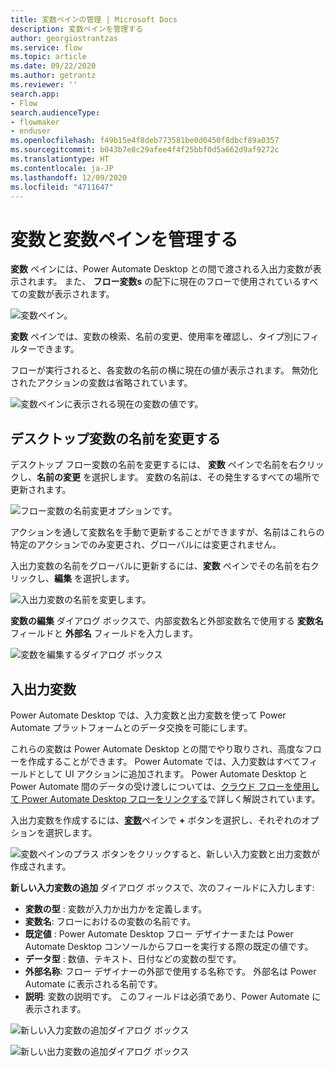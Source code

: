 ```yaml
---
title: 変数ペインの管理 | Microsoft Docs
description: 変数ペインを管理する
author: georgiostrantzas
ms.service: flow
ms.topic: article
ms.date: 09/22/2020
ms.author: getrantz
ms.reviewer: ''
search.app:
- Flow
search.audienceType:
- flowmaker
- enduser
ms.openlocfilehash: f49b15e4f8deb773581be0d0450f8dbcf89a0357
ms.sourcegitcommit: b043b7e8c29afee4f4f25bbf0d5a662d9af9272c
ms.translationtype: HT
ms.contentlocale: ja-JP
ms.lasthandoff: 12/09/2020
ms.locfileid: "4711647"
---
```

# <a name="manage-variables-and-the-variables-pane"></a>変数と変数ペインを管理する



**変数** ペインには、Power Automate Desktop との間で渡される入出力変数が表示されます。 また、 **フロー変数s** の配下に現在のフローで使用されているすべての変数が表示されます。 
<!--note from editor: We should not use bold on the name. -->

![変数ペイン。](media\variables-pane\variables-pane.png)

**変数** ペインでは、変数の検索、名前の変更、使用率を確認し、タイプ別にフィルターできます。 

フローが実行されると、各変数の名前の横に現在の値が表示されます。 無効化されたアクションの変数は省略されています。

![変数ペインに表示される現在の変数の値です。](media\variables-pane\variables-pane-run-values.png)

## <a name="renaming-a-desktop-variable"></a>デスクトップ変数の名前を変更する

デスクトップ フロー変数の名前を変更するには、 **変数** ペインで名前を右クリックし、**名前の変更** を選択します。 変数の名前は、その発生するすべての場所で更新されます。

![フロー変数の名前変更オプションです。](media\renaming-variables\rename-flow-variabe.png)

アクションを通して変数名を手動で更新することができますが、名前はこれらの特定のアクションでのみ変更され、グローバルには変更されません。 

入出力変数の名前をグローバルに更新するには、**変数** ペインでその名前を右クリックし、**編集** を選択します。

![入出力変数の名前を変更します。](media\renaming-variables\rename-external-variabe.png)

**変数の編集** ダイアログ ボックスで、内部変数名と外部変数名で使用する **変数名** フィールドと **外部名** フィールドを入力します。 

![変数を編集するダイアログ ボックス](media\renaming-variables\edit-variable-window.png)

## <a name="input-and-output-variables"></a>入出力変数

Power Automate Desktop では、入力変数と出力変数を使って  Power Automate プラットフォームとのデータ交換を可能にします。
<!--note from editor: We do not use bold font on names like this. -->

これらの変数は Power Automate Desktop との間でやり取りされ、高度なフローを作成することができます。 Power Automate では、入力変数はすべてフィールドとして UI アクションに追加されます。 Power Automate Desktop と Power Automate 間のデータの受け渡しについては、[クラウド フローを使用して Power Automate Desktop フローをリンクする](link-pad-flow-portal.md)で詳しく解説されています。
<!--note from editor: Suggest for this previous sentence "You can find more information about passing data between Power Automate Desktop and Power Automate in <add article title as a link>."-->

入出力変数を作成するには、[**変数**](manage-variables.md)ペインで **+** ボタンを選択し、それぞれのオプションを選択します。
<!--note from editor: Instead of using the + button, use the name that appears when you hover over the + sign and possibly put the plus sign after it like this <name of button> (+). -->

![変数ペインのプラス ボタンをクリックすると、新しい入力変数と出力変数が作成されます。](media\input-output-variables\create-input-output-variable.png)

  
**新しい入力変数の追加** ダイアログ ボックスで、次のフィールドに入力します:
- **変数の型** : 変数が入力か出力かを定義します。
- **変数名**: フローにおけるの変数の名前です。
- **既定値** : Power Automate Desktop フロー デザイナーまたは Power Automate Desktop コンソールからフローを実行する際の既定の値です。
- **データ型** : 数値、テキスト、日付などの変数の型です。
- **外部名称**: フロー デザイナーの外部で使用する名称です。 外部名は Power Automate に表示される名前です。
- **説明**: 変数の説明です。 このフィールドは必須であり、Power Automate に表示されます。

![新しい入力変数の追加ダイアログ ボックス](media\input-output-variables\Add-new-input-variable-window.png)

![新しい出力変数の追加ダイアログ ボックス](media\input-output-variables\Add-new-output-variable-window.png)


